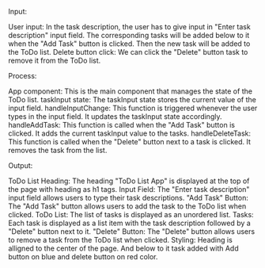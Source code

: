 Input:

User input: In the task description, the user has to give input in "Enter task description" input field. The corresponding tasks will be added below to it when the "Add Task" button is clicked. Then the new task will be added to the ToDo list.
Delete button click: We can click the "Delete" button task to remove it from the ToDo list.

Process:

App component: This is the main component that manages the state of the ToDo list.
taskInput state: The taskInput state stores the current value of the input field.
handleInputChange: This function is triggered whenever the user types in the input field. It updates the taskInput state accordingly.
handleAddTask: This function is called when the "Add Task" button is clicked. It adds the current taskInput value to the tasks.
handleDeleteTask: This function is called when the "Delete" button next to a task is clicked. It removes the task from the list.

Output:

ToDo List Heading: The heading "ToDo List App" is displayed at the top of the page with heading as h1 tags.
Input Field: The "Enter task description" input field allows users to type their task descriptions.
"Add Task" Button: The "Add Task" button allows users to add the task to the ToDo list when clicked.
ToDo List: The list of tasks is displayed as an unordered list.
Tasks: Each task is displayed as a list item with the task description followed by a "Delete" button next to it.
"Delete" Button: The "Delete" button allows users to remove a task from the ToDo list when clicked.
Styling: Heading is alligned to the center of the page. And below to it task added with Add button on blue and delete button on red color.
